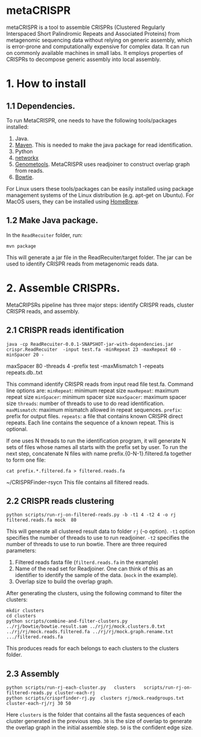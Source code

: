 # metaCRISPR

metaCRISPR is a tool to assemble CRISPRs (Clustered Regularly Interspaced Short
Palindromic Repeats and Associated Proteins) from metagenomic sequencing data without relying on generic assembly, which is
error-prone and computationally expensive for complex data. It
can run on commonly available machines in small labs. It employs
properties of CRISPRs to decompose generic assembly into local
assembly.

# 1. How to install

## 1.1 Dependencies.
To run MetaCRISPR, one needs to have the following tools/packages installed:

1. Java.
2. [Maven](https://maven.apache.org/). This is needed to make the java package for read identification.
3. Python
4. [networkx](https://networkx.github.io/)
5. [Genometools](https://github.com/genometools/genometools). MetaCRISPR uses readjoiner to construct overlap graph from reads.
6. [Bowtie](http://bowtie-bio.sourceforge.net/index.shtml).

For Linux users these tools/packages can be easily installed using package management systems of the Linux distribution (e.g. apt-get on Ubuntu). For MacOS users, they can be installed using [HomeBrew](http://brew.sh/).

## 1.2 Make Java package.
In the `ReadRecuiter` folder, run:

    mvn package

This will generate a jar file in the ReadRecuiter/target folder. The jar can be used to identify CRISPR reads from metagenomic reads data.


# 2. Assemble CRISPRs.
MetaCRIPSRs pipeline has three major steps: identify CRISPR reads, cluster CRISPR reads, and assembly.

## 2.1 CRISPR reads identification

    java -cp ReadRecuiter-0.0.1-SNAPSHOT-jar-with-dependencies.jar crispr.ReadRecuiter  -input test.fa -minRepeat 23 -maxRepeat 60 -minSpacer 20 -
maxSpacer 80 -threads 4 -prefix  test -maxMismatch 1  -repeats repeats.db..txt

This command identify CRISPR reads from input read file test.fa. Command line options are:
`minRepeat`: minimum repeat size
`maxRepeat`: maximum repeat size
`minSpacer`: minimum spacer size
`maxSpacer`: maximum spacer size
`threads`: number of threads to use to do read identification.
`maxMismatch`: maximum mismatch allowed in repeat sequences.
`prefix`: prefix for output files.
`repeats`: a file that contains known CRISPR direct repeats. Each line contains the sequence of a known repeat. This is optional.


If one uses N threads to run the identification program, it will generate N sets of files whose names all starts with the prefix set by user. To run the next step, concatenate N files with name prefix.{0-N-1}.filtered.fa together to form one file:

    cat prefix.*.filtered.fa > filtered.reads.fa
~/CRISPRFinder-rsycn
This file contains all filtered reads.

## 2.2 CRISPR reads clustering

    python scripts/run-rj-on-filtered-reads.py -b -t1 4 -t2 4 -o rj filtered.reads.fa mock  80

This will generate all clustered result data to folder `rj` (-o option). `-t1` option specifies the number of threads to use to run readjoiner. `-t2` specifies the number of threads to use to run bowtie.
There are three required parameters:
1. Filtered reads fasta file (`filterd.reads.fa` in the example)
2. Name of the read set for Readjoiner. One can think of this as an identifier to identify the sample of the data. (`mock` in the example).
3. Overlap size to build the overlap graph.

After generating the clusters, using the following command to filter the clusters:

    mkdir clusters
    cd clusters
    python scripts/combine-and-filter-clusters.py ../rj/bowtie/bowtie.result.sam ../rj/rj/mock.clusters.0.txt ../rj/rj/mock.reads.filtered.fa ../rj/rj/mock.graph.rename.txt .../filtered.reads.fa

This produces reads for each belongs to each clusters to the clusters folder.

## 2.3 Assembly

    python scripts/run-rj-each-cluster.py   clusters   scripts/run-rj-on-filtered-reads.py cluster-each-rj
    python scripts/crisprfinder-rj.py  clusters rj/mock.readgroups.txt cluster-each-rj/rj 30 50

Here `clusters` is the folder that contains all the fasta sequences of each cluster generated in the previous step. `30` is the size of overlap to generate the overlap graph in the initial assemble step. `50` is the confident edge size.
